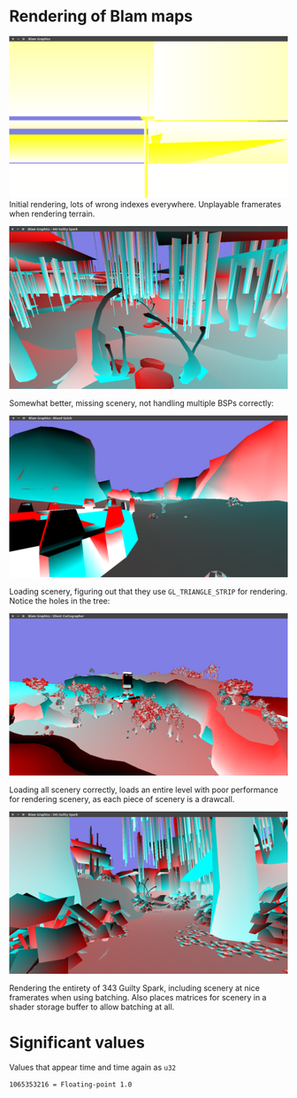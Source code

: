# Rendering of Blam maps

![](update1.png)
Initial rendering, lots of wrong indexes everywhere. Unplayable framerates when rendering terrain.

![](update2.png)

Somewhat better, missing scenery, not handling multiple BSPs correctly:

![](update3.png)

Loading scenery, figuring out that they use `GL_TRIANGLE_STRIP` for rendering. Notice the holes in the tree:

![](update4.png)

Loading all scenery correctly, loads an entire level with poor performance for rendering scenery, as each piece of scenery is a drawcall.

![](update5.png)

Rendering the entirety of 343 Guilty Spark, including scenery at nice framerates when using batching.
Also places matrices for scenery in a shader storage buffer to allow batching at all.

# Significant values

Values that appear time and time again as `u32`

    1065353216 = Floating-point 1.0

